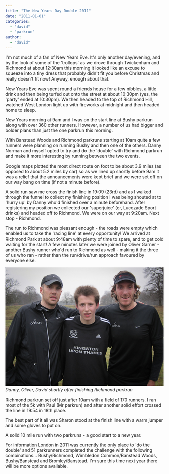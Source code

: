 ```yaml
---
title: "The New Years Day Double 2011"
date: "2011-01-01"
categories: 
  - "david"
  - "parkrun"
author: 
  - "david"
---
```


I'm not much of a fan of New Years Eve. It's only another day/evening, and by the look of some of the 'trollops' as we drove through Twickenham and Richmond at about 12:30am this morning it looked like an excuse to squeeze into a tiny dress that probably didn't fit you before Christmas and really doesn't fit now! Anyway, enough about that.

New Years Eve was spent round a friends house for a few nibbles, a little drink and then being turfed out onto the street at about 10:30pm (yes, the 'party' ended at 10:30pm). We then headed to the top of Richmond Hill, watched West London light up with fireworks at midnight and then headed home to sleep.

New Years morning at 9am and I was on the start line at Bushy parkrun along with over 360 other runners. However, a number of us had bigger and bolder plans than just the one parkrun this morning.

With Banstead Woods and Richmond parkruns starting at 10am quite a few runners were planning on running Bushy and then one of the others. Danny Norman and myself opted to try and do the 'double' with Richmond parkrun and make it more interesting by running between the two events.

Google maps plotted the most direct route on foot to be about 3.9 miles (as opposed to about 5.2 miles by car) so as we lined up shortly before 9am it was a relief that the announcements were kept brief and we were set off on our way bang on time (if not a minute before).

A solid run saw me cross the finish line in 19:09 (23rd) and as I walked through the funnel to collect my finishing position I was being shouted at to 'hurry up' by Danny who'd finished over a minute beforehand. After registering my position we collected our 'superjuice' (er, Lucozade Sport drinks) and headed off to Richmond. We were on our way at 9:20am. Next stop - Richmond.

The run to Richmond was pleasant enough - the roads were empty which enabled us to take the 'racing line' at every opportunity! We arrived at Richmond Park at about 9:48am with plenty of time to spare, and to get cold waiting for the start! A few minutes later we were joined by Oliver Garner - another Bushy runner who'd run to Richmond as well - making it the three of us who ran - rather than the run/drive/run approach favoured by everyone else.

![Danny, Oliver, David shortly after finishing Richmond parkrun](/images/2011/20110101-parkrun-double.jpg)
*Danny, Oliver, David shortly after finishing Richmond parkrun*

Richmond parkrun set off just after 10am with a field of 170 runners. I ran most of the 5k with Paul (Mr parkrun) and after another solid effort crossed the line in 19:54 in 18th place.

The best part of it all was Sharon stood at the finish line with a warm jumper and some gloves to put on.

A solid 10 mile run with two parkruns - a good start to a new year.

For information London in 2011 was currently the only place to 'do the double' and 51 parkrunners completed the challenge with the following combinations... Bushy/Richmond, Wimbledon Common/Banstead Woods, Bushy/Banstead and Bromley/Banstead. I'm sure this time next year there will be more options available.
